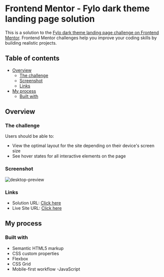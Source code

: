 # Frontend Mentor - Fylo dark theme landing page solution

This is a solution to the [Fylo dark theme landing page challenge on Frontend Mentor](https://www.frontendmentor.io/challenges/fylo-dark-theme-landing-page-5ca5f2d21e82137ec91a50fd). Frontend Mentor challenges help you improve your coding skills by building realistic projects. 

## Table of contents

- [Overview](#overview)
  - [The challenge](#the-challenge)
  - [Screenshot](#screenshot)
  - [Links](#links)
- [My process](#my-process)
  - [Built with](#built-with)


## Overview

### The challenge

Users should be able to:

- View the optimal layout for the site depending on their device's screen size
- See hover states for all interactive elements on the page

### Screenshot
![desktop-preview](https://user-images.githubusercontent.com/48177682/133259059-1a5a5af9-2209-49d7-a06e-abc1f19737ac.jpg)


### Links

- Solution URL: [Click here](https://github.com/nobel10122025/fylo-dark-theme-landing-page)
- Live Site URL: [Click here](https://nobel10122025.github.io/fylo-dark-theme-landing-page/index.html)

## My process

### Built with

- Semantic HTML5 markup
- CSS custom properties
- Flexbox
- CSS Grid
- Mobile-first workflow
-JavaScript

